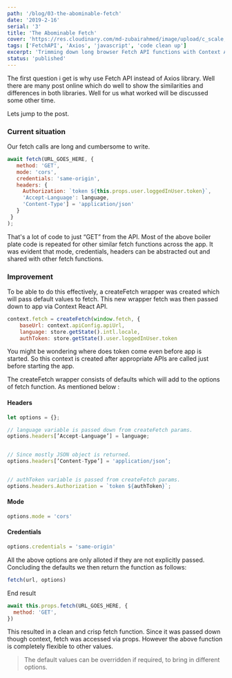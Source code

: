 ```yaml
---
path: '/blog/03-the-abominable-fetch'
date: '2019-2-16'
serial: '3'
title: 'The Abominable Fetch'
cover: 'https://res.cloudinary.com/md-zubairahmed/image/upload/c_scale,w_400/v1562130351/chelsea-bock-S-U6ipzt4Lw-unsplash_lgekpy.jpg'
tags: ['FetchAPI', 'Axios', 'javascript', 'code clean up']
excerpt: 'Trimming down long browser Fetch API functions with Context API'
status: 'published'
---
```


The first question i get is why use Fetch API instead of Axios library. Well there are many post online which do well to show the similarities and differences in both libraries. Well for us what worked will be discussed some other time.

Lets jump to the post.

### Current situation

Our fetch calls are long and cumbersome to write.

```javascript
await fetch(URL_GOES_HERE, {
   method: 'GET',
   mode: 'cors',
   credentials: 'same-origin',
   headers: {
     Authorization: `token ${this.props.user.loggedInUser.token}`,
     'Accept-Language': language,
     'Content-Type'] = 'application/json'
   }
 }
);
```

That's a lot of code to just “GET” from the API. Most of the above boiler plate code is repeated for other similar fetch functions across the app. It was evident that mode, credentials, headers can be abstracted out and shared with other fetch functions.

### Improvement

To be able to do this effectively, a createFetch wrapper was created which will pass default values to fetch. This new wrapper fetch was then passed down to app via Context React API.

```javascript
context.fetch = createFetch(window.fetch, {
    baseUrl: context.apiConfig.apiUrl,
    language: store.getState().intl.locale,
    authToken: store.getState().user.loggedInUser.token
```

You might be wondering where does token come even before app is started. So this context is created after appropriate APIs are called just before starting the app.

The createFetch wrapper consists of defaults which will add to the options of fetch function. As mentioned below :

#### Headers

```javascript
let options = {};

// language variable is passed down from createFetch params.
options.headers[’Accept-Language’] = language;


// Since mostly JSON object is returned.
options.headers[’Content-Type’] = 'application/json’;


// authToken variable is passed from createFetch params.
options.headers.Authorization = `token ${authToken}`;
```

#### Mode

```javascript
options.mode = 'cors'
```

#### Credentials

```javascript
options.credentials = 'same-origin'
```

All the above options are only alloted if they are not explicitly passed. Concluding the defaults we then return the function as follows:

```javascript
fetch(url, options)
```

End result

```javascript
await this.props.fetch(URL_GOES_HERE, {
  method: 'GET',
})
```

This resulted in a clean and crisp fetch function. Since it was passed down though context, fetch was accessed via props. However the above function is completely flexible to other values.

> The default values can be overridden if required, to bring in different options.
